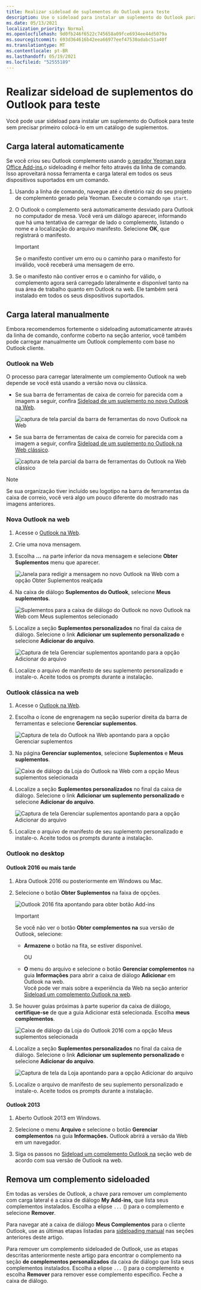 ```yaml
---
title: Realizar sideload de suplementos do Outlook para teste
description: Use o sideload para instalar um suplemento do Outlook para teste sem precisar primeiro colocá-lo em um catálogo de suplementos.
ms.date: 05/13/2021
localization_priority: Normal
ms.openlocfilehash: 9d0fb246f6522c745658a09fce6934ee44d5079a
ms.sourcegitcommit: 693d364616b42eea66977eef47530adabc51a40f
ms.translationtype: MT
ms.contentlocale: pt-BR
ms.lasthandoff: 05/19/2021
ms.locfileid: "52555189"
---
```

# <a name="sideload-outlook-add-ins-for-testing"></a>Realizar sideload de suplementos do Outlook para teste

Você pode usar sideload para instalar um suplemento do Outlook para teste sem precisar primeiro colocá-lo em um catálogo de suplementos.

## <a name="sideload-automatically"></a>Carga lateral automaticamente

Se você criou seu Outlook complemento usando [o gerador Yeoman para Office Add-ins,](https://github.com/OfficeDev/generator-office)o sideloading é melhor feito através da linha de comando. Isso aproveitará nossa ferramenta e carga lateral em todos os seus dispositivos suportados em um comando.

1. Usando a linha de comando, navegue até o diretório raiz do seu projeto de complemento gerado pela Yeoman. Execute o comando `npm start`.

1. O Outlook o complemento será automaticamente desviado para Outlook no computador de mesa. Você verá um diálogo aparecer, informando que há uma tentativa de carregar de lado o complemento, listando o nome e a localização do arquivo manifesto. Selecione **OK**, que registrará o manifesto.

    > [!IMPORTANT]
    > Se o manifesto contiver um erro ou o caminho para o manifesto for inválido, você receberá uma mensagem de erro.

1. Se o manifesto não contiver erros e o caminho for válido, o complemento agora será carregado lateralmente e disponível tanto na sua área de trabalho quanto em Outlook na web. Ele também será instalado em todos os seus dispositivos suportados.

## <a name="sideload-manually"></a>Carga lateral manualmente

Embora recomendemos fortemente o sideloading automaticamente através da linha de comando, conforme coberto na seção anterior, você também pode carregar manualmente um Outlook complemento com base no Outlook cliente.

### <a name="outlook-on-the-web"></a>Outlook na Web

O processo para carregar lateralmente um complemento Outlook na web depende se você está usando a versão nova ou clássica.

- Se sua barra de ferramentas de caixa de correio for parecida com a imagem a seguir, confira [Sideload de um suplemento no novo Outlook na Web](#new-outlook-on-the-web).

    ![captura de tela parcial da barra de ferramentas do novo Outlook na Web](../images/outlook-on-the-web-new-toolbar.png)

- Se sua barra de ferramentas de caixa de correio for parecida com a imagem a seguir, confira [Sideload de um suplemento no Outlook na Web clássico](#classic-outlook-on-the-web).

    ![captura de tela parcial da barra de ferramentas do Outlook na Web clássico](../images/outlook-on-the-web-classic-toolbar.png)

> [!NOTE]
> Se sua organização tiver incluído seu logotipo na barra de ferramentas da caixa de correio, você verá algo um pouco diferente do mostrado nas imagens anteriores.

### <a name="new-outlook-on-the-web"></a>Nova Outlook na web

1. Acesse o [Outlook na Web](https://outlook.office.com).

1. Crie uma nova mensagem.

1. Escolha **...** na parte inferior da nova mensagem e selecione **Obter Suplementos** menu que aparecer.

    ![Janela para redigir a mensagem no novo Outlook na Web com a opção Obter Suplementos realçada](../images/outlook-on-the-web-new-get-add-ins.png)

1. Na caixa de diálogo **Suplementos do Outlook**, selecione **Meus suplementos**.

    ![Suplementos para a caixa de diálogo do Outlook no novo Outlook na Web com Meus suplementos selecionado](../images/outlook-on-the-web-new-my-add-ins.png)

1. Localize a seção **Suplementos personalizados** no final da caixa de diálogo. Selecione o link **Adicionar um suplemento personalizado** e selecione **Adicionar do arquivo**.

    ![Captura de tela Gerenciar suplementos apontando para a opção Adicionar do arquivo](../images/outlook-sideload-desktop-add-from-file.png)

1. Localize o arquivo de manifesto de seu suplemento personalizado e instale-o. Aceite todos os prompts durante a instalação.

### <a name="classic-outlook-on-the-web"></a>Outlook clássica na web

1. Acesse o [Outlook na Web](https://outlook.office.com).

1. Escolha o ícone de engrenagem na seção superior direita da barra de ferramentas e selecione **Gerenciar suplementos**.

    ![Captura de tela do Outlook na Web apontando para a opção Gerenciar suplementos](../images/outlook-sideload-web-manage-integrations.png)

1. Na página **Gerenciar suplementos**, selecione **Suplementos** e **Meus suplementos**.

    ![Caixa de diálogo da Loja do Outlook na Web com a opção Meus suplementos selecionada](../images/outlook-sideload-store-select-add-ins.png)

1. Localize a seção **Suplementos personalizados** no final da caixa de diálogo. Selecione o link **Adicionar um suplemento personalizado** e selecione **Adicionar do arquivo**.

    ![Captura de tela Gerenciar suplementos apontando para a opção Adicionar do arquivo](../images/outlook-sideload-desktop-add-from-file.png)

1. Localize o arquivo de manifesto de seu suplemento personalizado e instale-o. Aceite todos os prompts durante a instalação.

### <a name="outlook-on-the-desktop"></a>Outlook no desktop

#### <a name="outlook-2016-or-later"></a>Outlook 2016 ou mais tarde

1. Abra Outlook 2016 ou posteriormente em Windows ou Mac.

1. Selecione o botão **Obter Suplementos** na faixa de opções.

    ![Outlook 2016 fita apontando para obter botão Add-ins](../images/outlook-sideload-desktop-store.png)

    > [!IMPORTANT]
    > Se você não ver o botão **Obter complementos na** sua versão de Outlook, selecione:
    >
    > - **Armazene** o botão na fita, se estiver disponível.
    >
    >   OU
    >
    > - **O** menu do arquivo e selecione o botão **Gerenciar complementos** na guia **Informações** para abrir a caixa de diálogo **Adicionar** em Outlook na web.<br>Você pode ver mais sobre a experiência da Web na seção anterior [Sideload um complemento Outlook na web](#outlook-on-the-web).

1. Se houver guias próximas à parte superior da caixa de diálogo, **certifique-se** de que a guia Adicionar está selecionada. Escolha **meus complementos**.

    ![Caixa de diálogo da Loja do Outlook 2016 com a opção Meus suplementos selecionada](../images/outlook-sideload-store-select-add-ins.png)

1. Localize a seção **Suplementos personalizados** no final da caixa de diálogo. Selecione o link **Adicionar um suplemento personalizado** e selecione **Adicionar do arquivo**.

    ![Captura de tela da Loja apontando para a opção Adicionar do arquivo](../images/outlook-sideload-desktop-add-from-file.png)

1. Localize o arquivo de manifesto de seu suplemento personalizado e instale-o. Aceite todos os prompts durante a instalação.

#### <a name="outlook-2013"></a>Outlook 2013

1. Aberto Outlook 2013 em Windows.

1. Selecione o menu **Arquivo** e selecione o botão **Gerenciar complementos** na guia **Informações.** Outlook abrirá a versão da Web em um navegador.

1. Siga os passos no [Sideload um complemento Outlook na](#outlook-on-the-web) seção web de acordo com sua versão de Outlook na web.

## <a name="remove-a-sideloaded-add-in"></a>Remova um complemento sideloaded

Em todas as versões de Outlook, a chave para remover um complemento com carga lateral é a caixa de diálogo **My Add-ins,** que lista seus complementos instalados. Escolha a elipse `...` () para o complemento e selecione **Remover**.

Para navegar até a caixa de diálogo **Meus Complementos** para o cliente Outlook, use as últimas etapas listadas para [sideloading manual](#sideload-manually) nas seções anteriores deste artigo.

Para remover um complemento sideloaded de Outlook, use as etapas descritas anteriormente neste artigo para encontrar o complemento na seção **de complementos personalizados** da caixa de diálogo que lista seus complementos instalados. Escolha a elipse `...` () para o complemento e escolha **Remover** para remover esse complemento específico. Feche a caixa de diálogo.
